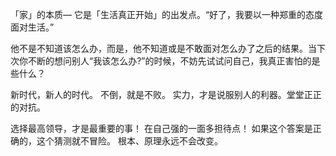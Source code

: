 「家」的本质—
它是「生活真正开始」的出发点。“好了，我要以一种郑重的态度面对生活。”

他不是不知道该怎么办，而是，他不知道或是不敢面对怎么办了之后的结果。当下次你不断的想问别人“我该怎么办?”的时候，不妨先试试问自己，我真正害怕的是些什么？

新时代，新人的时代。
不倒，就是不败。
实力，才是说服别人的利器。堂堂正正的对抗。

选择最高领导，才是最重要的事！
在自己强的一面多担待点！
如果这个答案是正确的，这个猜测就不冒险。
根本、原理永远不会改变。
